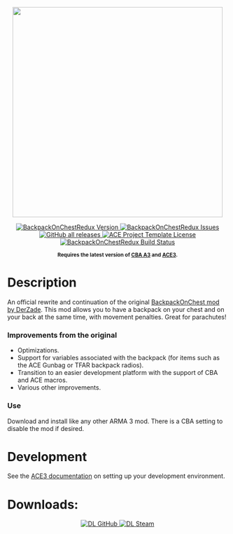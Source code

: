 <p align="center">
    <img src="https://steamuserimages-a.akamaihd.net/ugc/103978299293013583/FEF9FA1E7CA012C1354468666A74202F745358DA/" width="480">
</p>

<p align="center">
    <a href="https://github.com/mjc4wilton/BackpackOnChestRedux/releases/latest">
        <img src="https://img.shields.io/github/v/release/mjc4wilton/BackpackOnChestRedux?style=flat-square" alt="BackpackOnChestRedux Version">
    </a>
    <a href="https://github.com/mjc4wilton/BackpackOnChestRedux/issues">
        <img src="https://img.shields.io/github/issues-raw/mjc4wilton/BackpackOnChestRedux.svg?style=flat-square&label=Issues" alt="BackpackOnChestRedux Issues">
    </a>
    <a href="https://github.com/mjc4wilton/BackpackOnChestRedux/releases">
        <img alt="GitHub all releases" src="https://img.shields.io/github/downloads/mjc4wilton/BackpackOnChestRedux/total?style=flat-square">
    </a>
    <a href="https://github.com/mjc4wilton/BackpackOnChestRedux/blob/master/LICENSE">
        <img src="https://img.shields.io/badge/License-MIT-red.svg?style=flat-square" alt="ACE Project Template License">
    </a>
    <a href="https://travis-ci.com/mjc4wilton/BackpackOnChestRedux">
        <img src="https://img.shields.io/travis/mjc4wilton/BackpackOnChestRedux.svg?style=flat-square&label=Build" alt="BackpackOnChestRedux Build Status">
    </a>
</p>

<p align="center">
    <sup><strong>Requires the latest version of <a href="https://github.com/CBATeam/CBA_A3/releases">CBA A3</a> and <a href="https://github.com/acemod/ACE3/releases">ACE3</a>.<br/></strong></sup>
</p>

# Description

An official rewrite and continuation of the original [BackpackOnChest mod by DerZade](https://github.com/DerZade/BackpackOnChest). This mod allows you to have a backpack on your chest and on your back at the same time, with movement penalties. Great for parachutes!

### Improvements from the original
- Optimizations.
- Support for variables associated with the backpack (for items such as the ACE Gunbag or TFAR backpack radios).
- Transition to an easier development platform with the support of CBA and ACE macros.
- Various other improvements.

### Use

Download and install like any other ARMA 3 mod. There is a CBA setting to disable the mod if desired.

# Development

See the [ACE3 documentation](https://ace3mod.com/wiki/development/setting-up-the-development-environment.html) on setting up your development environment.

# Downloads:
<p align="center">
    <a href="https://github.com/mjc4wilton/BackpackOnChestRedux/releases/latest">
        <img src="https://img.shields.io/badge/Download-GitHub-4078c0.svg?style=flat-square" alt="DL GitHub">
    </a>
    <a href="https://steamcommunity.com/sharedfiles/filedetails/?id=2372036642">
        <img src="https://img.shields.io/badge/Download-Steam-233b53.svg?style=flat-square" alt="DL Steam">
    </a>
</p>
